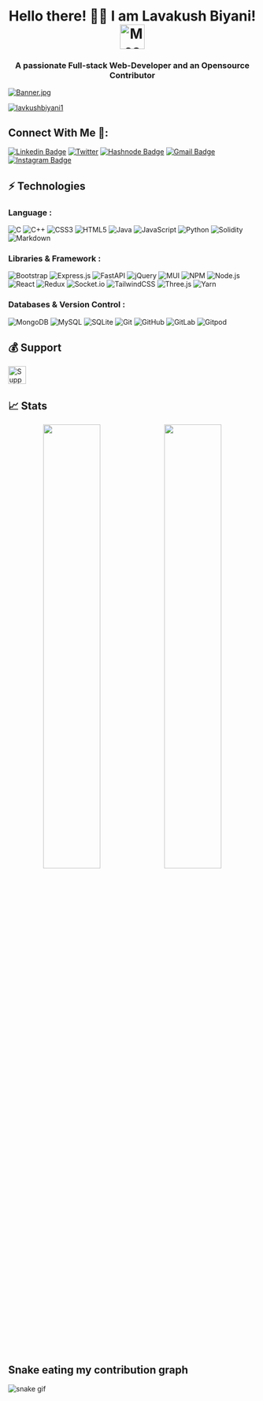<h1 align="center">Hello there! 👋🏻 I am Lavakush Biyani! <img src="https://i.imgur.com/veZrcC7.gif" alt="Meaow" width="50" /></h1>
<h3 align="center">A passionate Full-stack Web-Developer and an Opensource Contributor</h3>


[![Banner.jpg](https://i.postimg.cc/prRsRfmg/Banner.jpg)](https://twitter.com/lavkushbiyani1/header_photo)
<p align="left"> <a href="https://twitter.com/lavkushbiyani1" target="blank"><img src="https://img.shields.io/twitter/follow/lavkushbiyani1?logo=twitter&style=for-the-badge" alt="lavkushbiyani1" /></a> </p>

## Connect With Me 🚀:

[![Linkedin Badge](https://img.shields.io/badge/-LavakushBiyani-blue?style=flat-square&logo=Linkedin&logoColor=white&link=https://www.linkedin.com/in/lavkush-biyani-07/)](https://www.linkedin.com/in/lavkush-biyani-07/)
[![Twitter](https://img.shields.io/badge/-LavakushBiyani-blue?style=flat-square&logo=Twitter&logoColor=white&link=https://twitter.com/lavkushbiyani1)](https://twitter.com/lavkushbiyani1)
[![Hashnode Badge](https://img.shields.io/badge/-@LavakushBiyani-03a57a?style=flat-square&labelColor=000000&logo=Hashnode&link=https://hashnode.com/@Lavakush07)](https://hashnode.com/@Lavakush07)
[![Gmail Badge](https://img.shields.io/badge/-lavkushbiyani@gmail.com-c14438?style=flat-square&logo=Gmail&logoColor=white&link=mailto:lavkushbiyani@gmail.com)](mailto:lavkushbiyani@gmail.com)
[![Instagram Badge](https://img.shields.io/badge/-LavakushBiyani-purple?style=flat-square&logo=instagram&logoColor=white&link=https://www.instagram.com/l_a_v_a.kush.in/)](https://www.instagram.com/l_a_v_a.kush.in/)

## ⚡ Technologies

### Language :
![C](https://img.shields.io/badge/c-%2300599C.svg?logo=c&logoColor=white&style=for-the-badge)
![C++](https://img.shields.io/badge/c++-%2300599C.svg?logo=c%2B%2B&logoColor=white&style=for-the-badge)
![CSS3](https://img.shields.io/badge/css3-%231572B6.svg?logo=css3&logoColor=white&style=for-the-badge)
![HTML5](https://img.shields.io/badge/html5-%23E34F26.svg?logo=html5&logoColor=white&style=for-the-badge)
![Java](https://img.shields.io/badge/java-%23ED8B00.svg?logo=java&logoColor=white&style=for-the-badge)
![JavaScript](https://img.shields.io/badge/javascript-%23323330.svg?logo=javascript&logoColor=%23F7DF1E&style=for-the-badge)
![Python](https://img.shields.io/badge/python-3670A0?logo=python&logoColor=ffdd54&style=for-the-badge)
![Solidity](https://img.shields.io/badge/Solidity-%23363636.svg?logo=solidity&logoColor=white&style=for-the-badge)
![Markdown](https://img.shields.io/badge/markdown-%23000000.svg?logo=markdown&logoColor=white&style=for-the-badge)

### Libraries & Framework :

![Bootstrap](https://img.shields.io/badge/bootstrap-%23563D7C.svg?logo=bootstrap&logoColor=white&style=for-the-badge)
![Express.js](https://img.shields.io/badge/express.js-%23404d59.svg?logo=express&logoColor=%2361DAFB&style=for-the-badge)
![FastAPI](https://img.shields.io/badge/FastAPI-005571?logo=fastapi&style=for-the-badge)
![jQuery](https://img.shields.io/badge/jquery-%230769AD.svg?logo=jquery&logoColor=white&style=for-the-badge)
![MUI ](https://img.shields.io/badge/MUI-%230081CB.svg?logo=material-ui&logoColor=white&style=for-the-badge)
![NPM ](https://img.shields.io/badge/NPM-%23000000.svg?logo=npm&logoColor=white&style=for-the-badge)
![Node.js ](https://img.shields.io/badge/node.js-6DA55F?logo=node.js&logoColor=white&style=for-the-badge)
![React](https://img.shields.io/badge/react-%2320232a.svg?logo=react&logoColor=%2361DAFB&style=for-the-badge)
![Redux](https://img.shields.io/badge/redux-%23593d88.svg?logo=redux&logoColor=white&style=for-the-badge)
![Socket.io](https://img.shields.io/badge/Socket.io-black?logo=socket.io&badgeColor=010101&style=for-the-badge)
![TailwindCSS](https://img.shields.io/badge/tailwindcss-%2338B2AC.svg?logo=tailwind-css&logoColor=white&style=for-the-badge)
![Three.js](https://img.shields.io/badge/threejs-black?logo=three.js&logoColor=white&style=for-the-badge)
![Yarn](https://img.shields.io/badge/yarn-%232C8EBB.svg?logo=yarn&logoColor=white&style=for-the-badge)

### Databases & Version Control :

![MongoDB](https://img.shields.io/badge/MongoDB-%234ea94b.svg?logo=mongodb&logoColor=white&style=for-the-badge)
![MySQL](https://img.shields.io/badge/mysql-%2300f.svg?logo=mysql&logoColor=white&style=for-the-badge)
![SQLite](https://img.shields.io/badge/sqlite-%2307405e.svg?logo=sqlite&logoColor=white&style=for-the-badge)
![Git](https://img.shields.io/badge/git-%23F05033.svg?logo=git&logoColor=white&style=for-the-badge)
![GitHub](https://img.shields.io/badge/github-%23121011.svg?logo=github&logoColor=white&style=for-the-badge)
![GitLab](https://img.shields.io/badge/gitlab-%23181717.svg?logo=gitlab&logoColor=white&style=for-the-badge)
![Gitpod](https://img.shields.io/badge/gitpod-f06611.svg?logo=gitpod&logoColor=white&style=for-the-badge)

## 💰 Support
<p>
<a href='https://www.buymeacoffee.com/lavakushbiyani' target='_blank'><img height='36' style='border:0px;height:36px;' src='https://cdn.buymeacoffee.com/buttons/v2/default-yellow.png' border='0' alt='Support Kaiwalya on buymecoffee' /></a>
</p>

## 📈 Stats
<p align="center">
	
  <img width="48%" src="https://github-readme-stats.vercel.app/api?username=lavakush07&show_icons=true&theme=tokyonight" />
  <img width="48%" src="https://github-readme-streak-stats.herokuapp.com/?user=lavakush07&theme=tokyonight" />
</p>

## Snake eating my contribution graph
![snake gif](https://github.com/lavakush07/lavakush07/blob/output/github-contribution-grid-snake.gif)
